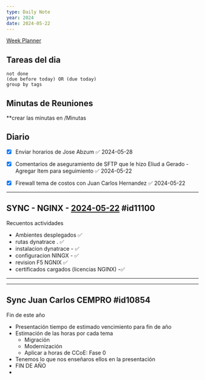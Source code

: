```yaml
---
type: Daily Note
year: 2024
date: 2024-05-22
---
```

[Week Planner](../Cuaderno/Week%20Planner.md)
## Tareas del dia


```tasks
not done
(due before today) OR (due today)
group by tags
```

## Minutas de Reuniones
**crear las minutas en /Minutas


## Diario

- [x] Enviar horarios de Jose Abzum ✅ 2024-05-28
- [x] Comentarios de aseguramiento de SFTP que le hizo Eliud a Gerado - Agregar Item para seguimiento ✅ 2024-05-22
- [x] Firewall tema de costos con Juan Carlos Hernandez ✅ 2024-05-22


---
## SYNC - NGINX - [2024-05-22](2024-05-22.md)  #id11100 

Recuentos actividades
- Ambientes desplegados ✅
- rutas dynatrace . ✅
- instalacion dynatrace - ✅
- configuracion NINGX - ✅
- revision F5 NGNIX ✅
- certificados cargados (licencias NGINX) -✅


___

--- 
## Sync Juan Carlos CEMPRO  #id10854 
Fin de este año

- Presentación tiempo de estimado vencimiento para fin de año
- Estimación de las horas por cada tema
	- Migración
	- Modernización
	- Aplicar a horas de CCoE: Fase 0
- Tenemos lo que nos enseñaros  ellos en la presentación
- FIN DE AÑO
- 